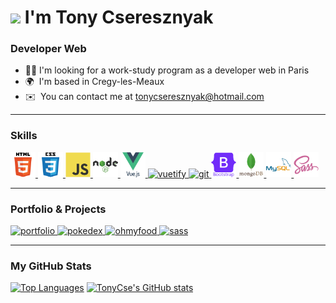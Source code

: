 #  <img src="https://media.giphy.com/media/M9gbBd9nbDrOTu1Mqx/giphy.gif" width="100"/>  I'm Tony Cseresznyak

### Developer Web
* 🤝🏻  I'm looking for a work-study program as a developer web in Paris
* 🌍  I'm based in Cregy-les-Meaux
* ✉️  You can contact me at [tonycseresznyak@hotmail.com](mailto:tonycseresznyak@hotmail.com)

-------------

### Skills
<p align="left">
</p>
<p align="left">  
  <a href="https://www.w3.org/html/" target="_blank" rel="noreferrer"> 
    <img src="https://raw.githubusercontent.com/devicons/devicon/master/icons/html5/html5-original-wordmark.svg" alt="html5" width="40" height="40"/> 
  </a> 
  <a href="https://www.w3schools.com/css/" target="_blank" rel="noreferrer"> 
    <img src="https://raw.githubusercontent.com/devicons/devicon/master/icons/css3/css3-original-wordmark.svg" alt="css3" width="40" height="40"/> 
  </a>
  <a href="https://developer.mozilla.org/en-US/docs/Web/JavaScript" target="_blank" rel="noreferrer"> 
    <img src="https://raw.githubusercontent.com/devicons/devicon/master/icons/javascript/javascript-original.svg" alt="javascript" width="40" height="40"/> 
  </a>
  <a href="https://nodejs.org" target="_blank" rel="noreferrer"> 
    <img src="https://raw.githubusercontent.com/devicons/devicon/master/icons/nodejs/nodejs-original-wordmark.svg" alt="nodejs" width="40" height="40"/>
  </a>
  <a href="https://vuejs.org/" target="_blank" rel="noreferrer"> 
    <img src="https://raw.githubusercontent.com/devicons/devicon/master/icons/vuejs/vuejs-original-wordmark.svg" alt="vuejs" width="40" height="40"/> 
  </a> 
  <a href="https://vuetifyjs.com/en/" target="_blank" rel="noreferrer"> 
    <img src="https://bestofjs.org/logos/vuetify.svg" alt="vuetify" width="40" height="40"/> 
  </a> 
  <a href="https://git-scm.com/" target="_blank" rel="noreferrer"> 
    <img src="https://www.vectorlogo.zone/logos/git-scm/git-scm-icon.svg" alt="git" width="40" height="40"/> 
  </a> 
  <a href="https://getbootstrap.com" target="_blank" rel="noreferrer"> 
    <img src="https://raw.githubusercontent.com/devicons/devicon/master/icons/bootstrap/bootstrap-plain-wordmark.svg" alt="bootstrap" width="40" height="40"/> 
  </a> 
  <a href="https://www.mongodb.com/" target="_blank" rel="noreferrer"> 
    <img src="https://raw.githubusercontent.com/devicons/devicon/master/icons/mongodb/mongodb-original-wordmark.svg" alt="mongodb" width="40" height="40"/> 
  </a> 
  <a href="https://www.mysql.com/" target="_blank" rel="noreferrer"> 
    <img src="https://raw.githubusercontent.com/devicons/devicon/master/icons/mysql/mysql-original-wordmark.svg" alt="mysql" width="40" height="40"/> 
  </a>
  <a href="https://sass-lang.com" target="_blank" rel="noreferrer"> 
    <img src="https://raw.githubusercontent.com/devicons/devicon/master/icons/sass/sass-original.svg" alt="sass" width="40" height="40"/>
  </a>
</p>

-------------
  ### Portfolio & Projects

  <a href="https://tony-cseresznyak.vercel.app/" target="_blank" rel="noreferrer"> 
   <img src="https://i.ibb.co/nwvYCTH/mobile-app.png" alt="portfolio" width="40%" height="200"/>
  </a> 
  <a href="https://pokedex-tony-cseresznyak.vercel.app/" target="_blank" rel="noreferrer"> 
   <img src="https://i.ibb.co/8Bg7CKz/poke-1.png" alt="pokedex" width="40%" height="200"/>
  </a> 
  <a href="https://ohmyfood-tony.vercel.app/" target="_blank" rel="noreferrer"> 
   <img src="https://i.ibb.co/wRBKPdx/ohmyfood.png" alt="ohmyfood" width="40%" height="201"/>
  </a> 
  <a href="https://projet-booki.vercel.app/" target="_blank" rel="noreferrer"> 
   <img src="https://i.ibb.co/j6Jt8cq/booki.png" alt="sass" width="40%" height="200"/>
  </a> 

-------------

### <b>My GitHub Stats</b>

<a align="right" href="https://github.com/TonyCse"><img src="https://github-readme-stats.vercel.app/api/top-langs/?username=TonyCse&langs_count=10&title_color=a855f7&text_color=22c55e&icon_color=a855f7&bg_color=1c1917&hide_border=true&locale=en&custom_title=Top%20%Languages" alt="Top Languages" /></a>
<a align="left" href="http://www.github.com/TonyCse"><img src="https://github-readme-stats.vercel.app/api?username=TonyCse&show_icons=true&hide=&count_private=true&title_color=a855f7&text_color=22c55e&icon_color=a855f7&bg_color=1c1917&hide_border=true&show_icons=true" alt="TonyCse's GitHub stats" /></a> 
